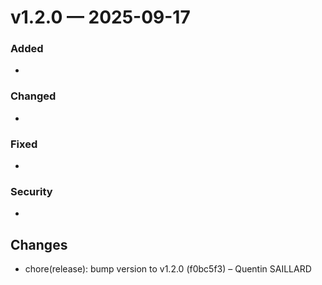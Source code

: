 # v1.2.0 — 2025-09-17

### Added
- 
### Changed
- 
### Fixed
- 
### Security
- 

## Changes
* chore(release): bump version to v1.2.0 (f0bc5f3) – Quentin SAILLARD
